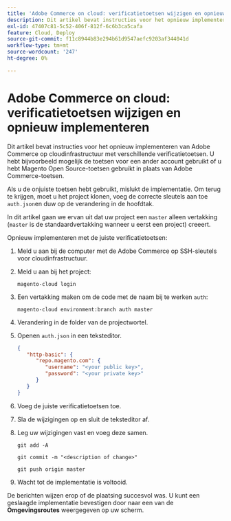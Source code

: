 ```yaml
---
title: 'Adobe Commerce on cloud: verificatietoetsen wijzigen en opnieuw implementeren'
description: Dit artikel bevat instructies voor het opnieuw implementeren van Adobe Commerce op cloudinfrastructuur met verschillende verificatietoetsen. U hebt bijvoorbeeld mogelijk de toetsen voor een ander account gebruikt of u hebt Magento Open Source-toetsen gebruikt in plaats van Adobe Commerce-toetsen.
exl-id: 47407c81-5c52-406f-812f-6c6b3ca5cafa
feature: Cloud, Deploy
source-git-commit: f11c8944b83e294b61d9547aefc9203af344041d
workflow-type: tm+mt
source-wordcount: '247'
ht-degree: 0%

---
```


# Adobe Commerce on cloud: verificatietoetsen wijzigen en opnieuw implementeren

Dit artikel bevat instructies voor het opnieuw implementeren van Adobe Commerce op cloudinfrastructuur met verschillende verificatietoetsen. U hebt bijvoorbeeld mogelijk de toetsen voor een ander account gebruikt of u hebt Magento Open Source-toetsen gebruikt in plaats van Adobe Commerce-toetsen.

Als u de onjuiste toetsen hebt gebruikt, mislukt de implementatie. Om terug te krijgen, moet u het project klonen, voeg de correcte sleutels aan toe `auth.json`en duw op de verandering in de hoofdtak.

In dit artikel gaan we ervan uit dat uw project een `master` alleen vertakking (`master` is de standaardvertakking wanneer u eerst een project) creeert.

Opnieuw implementeren met de juiste verificatietoetsen:

1. Meld u aan bij de computer met de Adobe Commerce op SSH-sleutels voor cloudinfrastructuur.
1. Meld u aan bij het project:

   ```
   magento-cloud login
   ```

1. Een vertakking maken om de code met de naam bij te werken `auth`:

   ```
   magento-cloud environment:branch auth master
   ```

1. Verandering in de folder van de projectwortel.
1. Openen `auth.json` in een teksteditor.

   ```json
   {
      "http-basic": {
         "repo.magento.com": {
            "username": "<your public key>",
            "password": "<your private key>"
         }
      }
   }
   ```

1. Voeg de juiste verificatietoetsen toe.
1. Sla de wijzigingen op en sluit de teksteditor af.
1. Leg uw wijzigingen vast en voeg deze samen.

   ```
   git add -A
   ```

   ```
   git commit -m "<description of change>"
   ```

   ```
   git push origin master
   ```

1. Wacht tot de implementatie is voltooid.

De berichten wijzen erop of de plaatsing succesvol was. U kunt een geslaagde implementatie bevestigen door naar een van de **Omgevingsroutes** weergegeven op uw scherm.
